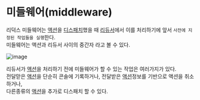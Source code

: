 # 미들웨어(middleware)
리덕스 미들웨어는 [액션](https://github.com/mini-aron/IL/blob/main/Redux/Redux.md#2action%EC%95%A1%EC%85%98)을 [디스패치](https://github.com/mini-aron/IL/blob/main/Redux/Redux.md#dispatch%EB%94%94%EC%8A%A4%ED%8C%A8%EC%B9%98)했을 때 [리듀서](https://github.com/mini-aron/IL/blob/main/Redux/Redux.md#reducer%EB%A6%AC%EB%93%80%EC%84%9C)에서 이를 처리하기에 앞서 `사전에 지정된 작업들을 실행`한다.  
미들웨어는 액션과 리듀서 사이의 중간자 라고 볼 수 있다.

![image](https://github.com/mini-aron/IL/assets/105274015/098b2592-8e9c-4cda-9fd8-aa8ead6d53e7)

리듀서가 [액션](https://github.com/mini-aron/IL/blob/main/Redux/Redux.md#2action%EC%95%A1%EC%85%98)을 처리하기 전에 미들웨어가 할 수 있는 작업은 여러가지가 있다.  
전달맏은 [액션](https://github.com/mini-aron/IL/blob/main/Redux/Redux.md#2action%EC%95%A1%EC%85%98)을 단순히 콘솔에 기록하거나, 전달받은 [액션](https://github.com/mini-aron/IL/blob/main/Redux/Redux.md#2action%EC%95%A1%EC%85%98)정보를 기반으로 액션을 취소하거나,  
다른종류의 [액션](https://github.com/mini-aron/IL/blob/main/Redux/Redux.md#2action%EC%95%A1%EC%85%98)을 추가로 디스패치 할 수 있다.
